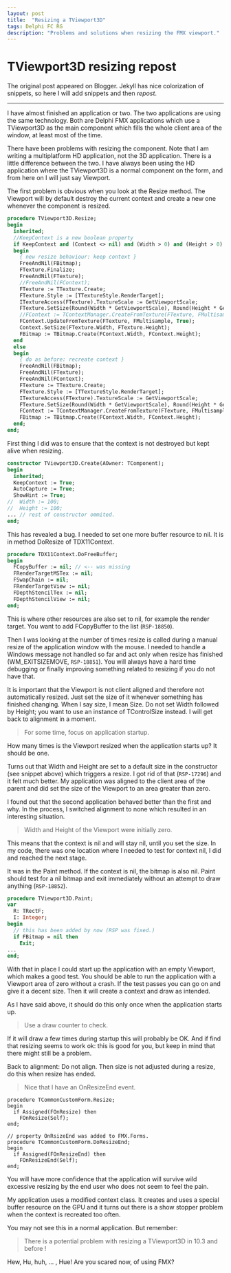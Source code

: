 ```yaml
---
layout: post
title:  "Resizing a TViewport3D"
tags: Delphi FC RG
description: "Problems and solutions when resizing the FMX viewport."
---
```


# TViewport3D resizing repost

The original post appeared on Blogger.
Jekyll has nice colorization of snippets, so here I will add snippets and then *repost*.

---

I have almost finished an application or two.
The two applications are using the same technology.
Both are Delphi FMX applications which use a TViewport3D as the main component which fills the whole client area of the window,
at least most of the time.

There have been problems with resizing the component.
Note that I am writing a multiplatform HD application, not the 3D application.
There is a little difference between the two.
I have always been using the HD application where the TViewport3D is a normal component on the form,
and from here on I will just say Viewport.

The first problem is obvious when you look at the Resize method.
The Viewport will by default destroy the current context and create a new one whenever the component is resized.

```pascal
procedure TViewport3D.Resize;
begin
  inherited;
  //KeepContext is a new boolean property
  if KeepContext and (Context <> nil) and (Width > 0) and (Height > 0) then
  begin
    { new resize behaviour: keep context }
    FreeAndNil(FBitmap);
    FTexture.Finalize;
    FreeAndNil(FTexture);
    //FreeAndNil(FContext);
    FTexture := TTexture.Create;
    FTexture.Style := [TTextureStyle.RenderTarget];
    ITextureAccess(FTexture).TextureScale := GetViewportScale;
    FTexture.SetSize(Round(Width * GetViewportScale), Round(Height * GetViewportScale));
    //FContext := TContextManager.CreateFromTexture(FTexture, FMultisample, True);
    FContext.UpdateFromTexture(FTexture, FMultisample, True);
    Context.SetSize(FTexture.Width, FTexture.Height);
    FBitmap := TBitmap.Create(FContext.Width, FContext.Height);
  end
  else
  begin
    { do as before: recreate context }
    FreeAndNil(FBitmap);
    FreeAndNil(FTexture);
    FreeAndNil(FContext);
    FTexture := TTexture.Create;
    FTexture.Style := [TTextureStyle.RenderTarget];
    ITextureAccess(FTexture).TextureScale := GetViewportScale;
    FTexture.SetSize(Round(Width * GetViewportScale), Round(Height * GetViewportScale));
    FContext := TContextManager.CreateFromTexture(FTexture, FMultisample, True);
    FBitmap := TBitmap.Create(FContext.Width, FContext.Height);
  end;
end;
```

First thing I did was to ensure that the context is not destroyed but kept alive when resizing.

```pascal
constructor TViewport3D.Create(AOwner: TComponent);
begin
  inherited;
  KeepContext := True;
  AutoCapture := True;
  ShowHint := True;
//  Width := 100;
//  Height := 100;
... // rest of constructor ommited.
end;
```

This has revealed a bug.
I needed to set one more buffer resource to nil.
It is in method DoResize of TDX11Context.

```pascal
procedure TDX11Context.DoFreeBuffer;
begin
  FCopyBuffer := nil; // <-- was missing
  FRenderTargetMSTex := nil;
  FSwapChain := nil;
  FRenderTargetView := nil;
  FDepthStencilTex := nil;
  FDepthStencilView := nil;
end;
```

This is where other resources are also set to nil, for example the render target.
You want to add FCopyBuffer to the list (`RSP-18850`).

Then I was looking at the number of times resize is called during a manual resize of the application window with the mouse.
I needed to handle a Windows message not handled so far and act only when resize has finished (WM_EXITSIZEMOVE, `RSP-18851`).
You will always have a hard time debugging or finally improving something related to resizing if you do not have that.

It is important that the Viewport is not client aligned and therefore not automatically resized.
Just set the size of it whenever something has finished changing.
When I say size, I mean Size.
Do not set Width followed by Height; you want to use an instance of TControlSize instead.
I will get back to alignment in a moment.

> For some time, focus on application startup.

How many times is the Viewport resized when the application starts up?
It should be one.

Turns out that Width and Height are set to a default size in the constructor (see snippet above) which triggers a resize.
I got rid of that (`RSP-17296`) and it felt much better.
My application was aligned to the client area of the parent and did set the size of the Viewport to an area greater than zero.

I found out that the second application behaved better than the first and why.
In the process, I switched alignment to none which resulted in an interesting situation.

> Width and Height of the Viewport were initially zero.

This means that the context is nil and will stay nil, until you set the size.
In my code, there was one location where I needed to test for context nil,
I did and reached the next stage.

It was in the Paint method.
If the context is nil, the bitmap is also nil.
Paint should test for a nil bitmap and exit immediately without an attempt to draw anything (`RSP-18852`).

```pascal
procedure TViewport3D.Paint;
var
  R: TRectF;
  I: Integer;
begin
  // this has been added by now (RSP was fixed.)
  if FBitmap = nil then
    Exit;
...    
end;    
```

With that in place I could start up the application with an empty Viewport, which makes a good test.
You should be able to run the application with a Viewport area of zero without a crash.
If the test passes you can go on and give it a decent size.
Then it will create a context and draw as intended.

As I have said above, it should do this only once when the application starts up.

> Use a draw counter to check.

If it will draw a few times during startup this will probably be OK.
And if find that resizing seems to work ok: this is good for you,
but keep in mind that there might still be a problem.

Back to alignment: Do not align.
Then size is not adjusted during a resize,
do this when resize has ended.

> Nice that I have an OnResizeEnd event.

```
procedure TCommonCustomForm.Resize;
begin
  if Assigned(FOnResize) then
    FOnResize(Self);
end;

// property OnRsizeEnd was added to FMX.Forms.
procedure TCommonCustomForm.DoResizeEnd;
begin
  if Assigned(FOnResizeEnd) then
    FOnResizeEnd(Self);
end;
```

You will have more confidence that the application will survive wild excessive resizing by the end user
who does not seem to feel the pain.

My application uses a modified context class.
It creates and uses a special buffer resource on the GPU
and it turns out there is a show stopper problem when the context is recreated too often.

You may not see this in a normal application.
But remember:

> There is a potential problem with resizing a TViewport3D in 10.3 and before !

Hew, Hu, huh, ... , Hue! Are you scared now, of using FMX?
